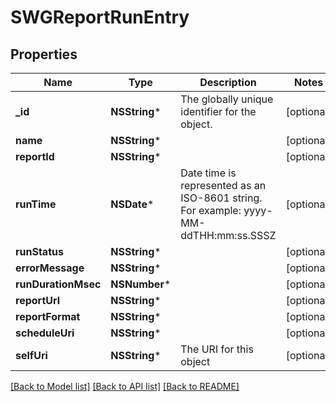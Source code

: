 # SWGReportRunEntry

## Properties
Name | Type | Description | Notes
------------ | ------------- | ------------- | -------------
**_id** | **NSString*** | The globally unique identifier for the object. | [optional] 
**name** | **NSString*** |  | [optional] 
**reportId** | **NSString*** |  | [optional] 
**runTime** | **NSDate*** | Date time is represented as an ISO-8601 string. For example: yyyy-MM-ddTHH:mm:ss.SSSZ | [optional] 
**runStatus** | **NSString*** |  | [optional] 
**errorMessage** | **NSString*** |  | [optional] 
**runDurationMsec** | **NSNumber*** |  | [optional] 
**reportUrl** | **NSString*** |  | [optional] 
**reportFormat** | **NSString*** |  | [optional] 
**scheduleUri** | **NSString*** |  | [optional] 
**selfUri** | **NSString*** | The URI for this object | [optional] 

[[Back to Model list]](../README.md#documentation-for-models) [[Back to API list]](../README.md#documentation-for-api-endpoints) [[Back to README]](../README.md)


